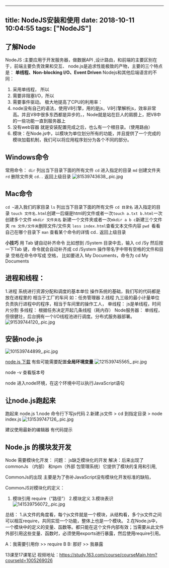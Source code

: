 
---
title: NodeJS安装和使用
date: 2018-10-11 10:04:55
tags: ["NodeJS"]
---
## 了解Node
NodeJS :主要应用于开发服务器，做数据API ,设计路由，和前端的主要区别在于，前端主要负责效果和交互、
node.js是追求性能极致的产物，主要的三个特点是：
**单线程、Non-blocking I/O、Event Driven**
Nodejs和其他后端语言的不同：
1. 采用单线程， 所以
2. 需要非阻塞I/O，所以
3. 需要事件驱动。
极大地提高了CPU的利用率：
1. node没有自己的语法，使用V8引擎，用的是js，V8引擎解析js，效率非常高。并且V8中很多东西都是异步的，，Node就是站在巨人的肩膀上，把V8中的一些功能一直到服务器上
2. 没有web容器 就是安装配置完成之后，也么有一个根目录。（使用路由）
4. 模块：在Node.js中，以模块为单位划分所有的功能，并且提供了一个完成的模块加载机制，我们可以将应用程序划分为各个不同的部分。


## **Windows命令**
常用命令：
`dir` 列出当下目录下面的所有文件
`cd` 进入指定的目录
`md` 创建文件夹
`rd` 删除文件夹
`cd..` 返回上级目录
![81539743638_.pic.jpg](https://upload-images.jianshu.io/upload_images/7072486-01dca1d0f6a9557b.jpg?imageMogr2/auto-orient/strip%7CimageView2/2/w/1240)


## **Mac命令**
`cd ~`进入我们的家目录
`ls` 列出当下目录下面的所有文件
`cd 目录名` 进入指定的目录
`touch 文件名.html`创建一后缀是html的文件或者一次`touch a.txt b.html`一次创建多个文件
`mkdir 文件夹名` 新建一个文件夹或者一次`mkdir a b c`新建三个文件夹
`rm 文件/文件夹`删除文件/文件夹
`less index.html`查看文本文件内容
`pwd `看看自己在哪个目录下
`man` 查看某个命令的详情
cd.. 返回上级目录

**小技巧**
用 Tab 键自动补齐命令 
比如想到 /System 目录中去，输入 cd /Sy 然后按一下Tab 键，命令就会自动补齐成 cd /System 
操作带名字中带有空格的文件和目录 
空格在命令中写成 空格， 比如要进入 My Documents，命令为 cd My Documents 

## 进程和线程：
  1.进程
     系统进行资源分配和调度的基本单位 操作系统的基础，我们写的代码都是放在进程里的 相当于工厂的车间 
     如：任务管理器
  2.线程
   九三级的最小计量单位 负责执行进程中的程序，相当于车间里的操作工人，
单线程：
    js是单线程，时间片分割
多线程：
   根据任务决定开起几条线程（耗内存）
Node服务器：
   单线程，但很健壮，后台拥有一个I/O线程池进行调度。分布式服务器部署。![91539744120_.pic.jpg](https://upload-images.jianshu.io/upload_images/7072486-9f4180b756ad90eb.jpg?imageMogr2/auto-orient/strip%7CimageView2/2/w/1240)


## 安装node.js
![101539744899_.pic.jpg](https://upload-images.jianshu.io/upload_images/7072486-80d875076390ef25.jpg?imageMogr2/auto-orient/strip%7CimageView2/2/w/1240)

[node.js 下载](https://nodejs.org/en/download/)
有些可能需要配置**全局环境变量**
![121539745565_.pic.jpg](https://upload-images.jianshu.io/upload_images/7072486-43497297131cb4b6.jpg?imageMogr2/auto-orient/strip%7CimageView2/2/w/1240)

node -v
查看版本号

node 进入node环境，在这个环境中可以执行JavaScript语句

## 让node.js跑起来

跑起来 node.js
 1.node 命令行下写js代码
 2.新建.js文件 > cd 到指定目录 > node index.js
![131539747126_.pic.jpg](https://upload-images.jianshu.io/upload_images/7072486-65fcfa08be5b8942.jpg?imageMogr2/auto-orient/strip%7CimageView2/2/w/1240)

建议使用最新的编辑器 有代码提示

## Node.js 的模块发开发
Node 需要模块化开发：
问题： js缺乏模块化的开发
解决：后来出现了commonJs （内部） 和npm（外部 包管理系统）它提供了模块的复用和引用,

CommonJs的出现 主要是为了弥补JavaScript没有模块化开发标准的缺陷，

CommonJS对模块化的定义：
1. 模块引用 require（“路径”）
2.模块定义
3.模块表识
![141539756072_.pic.jpg](https://upload-images.jianshu.io/upload_images/7072486-7fc679453ac23729.jpg?imageMogr2/auto-orient/strip%7CimageView2/2/w/1240)

总结：
1.从文件的角度看，每个js文件就是一个模块，从结构看，多个js文件之间可以相互require，共同实现一个功能，整体上也是一个模块。
2.在Node.js中，一个模块中的定义的变量、函数等。都只能在这个文件内部有效；当需要从此文件外部引用这些变量、函数时，必须使用exports进行暴露，然后使用require引用。

A：我需要引用你  >> require B
B:  那好 >> 我暴露

13课至17课笔记
视频地址：https://study.163.com/course/courseMain.htm?courseId=1005269026